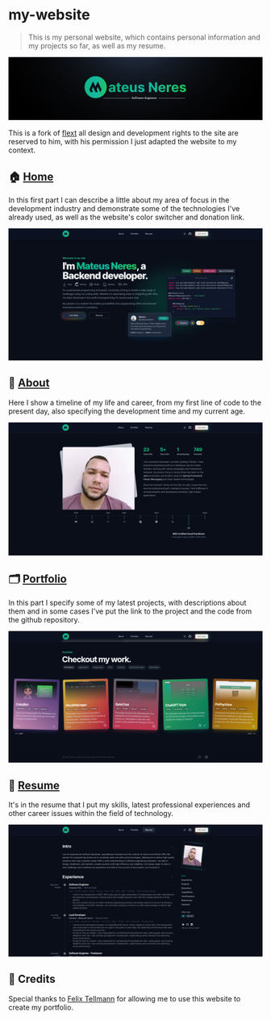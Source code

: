 
# my-website
> This is my personal website, which contains personal information and my projects so far, as well as my resume.

<img src="public/images/capa.jpg" alt="Gif bytechat">

This is a fork of [flext](https://github.com/FelixTellmann/flext) all design and development rights to the site are reserved to him, with his permission I just adapted the website to my context.

## 🏠 [Home](https://mateusneres.dev/)
In this first part I can describe a little about my area of focus in the development industry and demonstrate some of the technologies I've already used, as well as the website's color switcher and donation link.

![Alt text](public/images/homepage.png)

## 🧔 [About](https://mateusneres.dev/#about)
Here I show a timeline of my life and career, from my first line of code to the present day, also specifying the development time and my current age.

![Alt text](public/images/about.png)

## 🗂️ [Portfolio](https://mateusneres.dev/#portfolio)
In this part I specify some of my latest projects, with descriptions about them and in some cases I've put the link to the project and the code from the github repository.

![Alt text](public/images/portfolio.png)

## 📄 [Resume](https://mateusneres.dev/resume)
It's in the resume that I put my skills, latest professional experiences and other career issues within the field of technology. 

![Alt text](public/images/resume.png)

## 🤝 Credits
Special thanks to [Felix Tellmann](https://github.com/FelixTellmann/) for allowing me to use this website to create my portfolio.